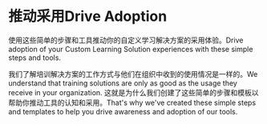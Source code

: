 # <a name="drive-adoption"></a><span data-ttu-id="3489e-101">推动采用</span><span class="sxs-lookup"><span data-stu-id="3489e-101">Drive Adoption</span></span>

<span data-ttu-id="3489e-102">使用这些简单的步骤和工具推动你的自定义学习解决方案的采用体验。</span><span class="sxs-lookup"><span data-stu-id="3489e-102">Drive adoption of your Custom Learning Solution experiences with these simple steps and tools.</span></span> 

<span data-ttu-id="3489e-103">我们了解培训解决方案的工作方式与他们在组织中收到的使用情况是一样的。</span><span class="sxs-lookup"><span data-stu-id="3489e-103">We understand that training solutions are only as good as the usage they receive in your organization.</span></span>  <span data-ttu-id="3489e-104">这就是为什么我们创建了这些简单的步骤和模板以帮助你推动工具的认知和采用。</span><span class="sxs-lookup"><span data-stu-id="3489e-104">That's why we've created these simple steps and templates to help you drive awareness and adoption of our tools.</span></span>  



